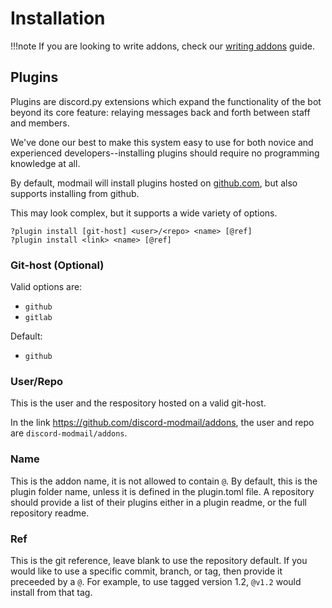 # Installation

!!!note
    If you are looking to write addons, check our [writing addons][addon-guide] guide.



## Plugins

Plugins are discord.py extensions which expand the functionality of the bot beyond its core feature: relaying messages back and forth between staff and members.

We've done our best to make this system easy to use for both novice and experienced developers--installing plugins should require no programming knowledge at all.

By default, modmail will install plugins hosted on [github.com](https://github.com), but also supports installing from github.

This may look complex, but it supports a wide variety of options.

```fix
?plugin install [git-host] <user>/<repo> <name> [@ref]
?plugin install <link> <name> [@ref]
```


### Git-host (Optional)
Valid options are:

- `github`
- `gitlab`

Default:

- `github`


### User/Repo

This is the user and the respository hosted on a valid git-host.

In the link <https://github.com/discord-modmail/addons>, the user and repo are `discord-modmail/addons`.


### Name

This is the addon name, it is not allowed to contain `@`.
By default, this is the plugin folder name, unless it is defined in the plugin.toml file.
A repository should provide a list of their plugins either in a plugin readme, or the full repository readme.


### Ref

This is the git reference, leave blank to use the repository default.
If you would like to use a specific commit, branch, or tag, then provide it preceeded by a `@`.
For example, to use tagged version 1.2, `@v1.2` would install from that tag.

[addon-guide]: ./README.md
